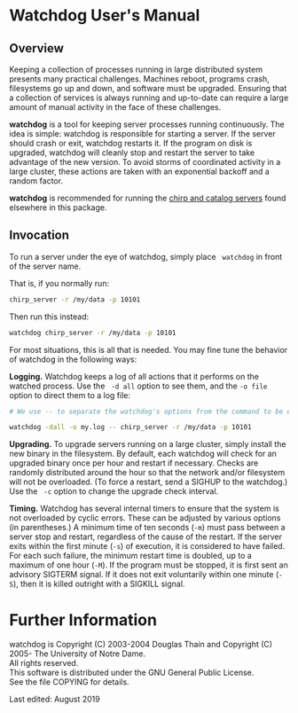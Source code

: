 # Watchdog User's Manual

## Overview

Keeping a collection of processes running in large distributed system presents
many practical challenges. Machines reboot, programs crash, filesystems go up
and down, and software must be upgraded. Ensuring that a collection of
services is always running and up-to-date can require a large amount of manual
activity in the face of these challenges.

**watchdog** is a tool for keeping server processes running continuously. The
idea is simple: watchdog is responsible for starting a server. If the server
should crash or exit, watchdog restarts it. If the program on disk is
upgraded, watchdog will cleanly stop and restart the server to take advantage
of the new version. To avoid storms of coordinated activity in a large
cluster, these actions are taken with an exponential backoff and a random
factor.

**watchdog** is recommended for running the [chirp and catalog
servers](../chirp) found elsewhere in this package.


## Invocation

To run a server under the eye of watchdog, simply place ` watchdog` in front
of the server name.

That is, if you normally run:

```sh
chirp_server -r /my/data -p 10101
```

Then run this instead:

```sh
watchdog chirp_server -r /my/data -p 10101
```

For most situations, this is all that is needed. You may fine tune the behavior
of watchdog in the following ways:

**Logging.** Watchdog keeps a log of all actions that it performs on the
watched process. Use the ` -d all` option to see them, and the `-o file`
option to direct them to a log file:

```sh
# We use -- to separate the watchdog's options from the command to be executed:

watchdog -dall -o my.log -- chirp_server -r /my/data -p 10101
```

**Upgrading.** To upgrade servers running on a large cluster, simply install
the new binary in the filesystem. By default, each watchdog will check for an
upgraded binary once per hour and restart if necessary. Checks are randomly
distributed around the hour so that the network and/or filesystem will not be
overloaded. (To force a restart, send a SIGHUP to the watchdog.) Use the ` -c`
option to change the upgrade check interval.

**Timing.** Watchdog has several internal timers to ensure that the system is
not overloaded by cyclic errors. These can be adjusted by various options (in
parentheses.) A minimum time of ten seconds (`-m`) must pass between a server
stop and restart, regardless of the cause of the restart. If the server exits
within the first minute (`-s`) of execution, it is considered to have failed.
For each such failure, the minimum restart time is doubled, up to a maximum of
one hour (`-M`). If the program must be stopped, it is first sent an advisory
SIGTERM signal. If it does not exit voluntarily within one minute (`-S`), then
it is killed outright with a SIGKILL signal.


# Further Information

watchdog is Copyright (C) 2003-2004 Douglas Thain and Copyright (C) 2005- The
University of Notre Dame.  
All rights reserved.  
This software is distributed under the GNU General Public License.  
See the file COPYING for details.

Last edited: August 2019


